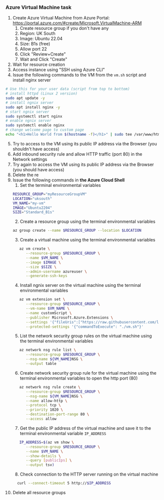 ### Azure Virtual Machine task

1. Create Azure Virtual Machine from Azure Portal: https://portal.azure.com/#create/Microsoft.VirtualMachine-ARM
   1. Create resource group if you don't have any
   2. Region: UK South
   3. Image: Ubuntu 22.04
   4. Size: B1s (free)
   5. Allow port 22
   6. Click "Review+Create"
   7. Wait and Click "Create"
2. Wait for resource creation
3. Access instance using "SSH using Azure CLI"
4. Issue the following commands to the VM from the `vm.sh` script and install nginx server
```bash
# Use this for your user data (script from top to bottom)
# install httpd (Linux 2 version)
sudo apt update -y
# install ngnix server
sudo apt install nginx -y
# start ngnix server
sudo systemctl start nginx
# enable ngnix server
sudo systemctl enable nginx
# change welcome page to custom page
echo "<h1>Hello World from $(hostname -f)</h1>" | sudo tee /var/www/html/index.html
```
5. Try to access to the VM using its public IP address via the Browser (you shouldn't have access)
6. Add inbound security rule and allow HTTP traffic (port 80) in the Network settings
7. Try again to access the VM using its public IP address via the Browser (you should have access)
8. Delete the re
9. Issue the following commands in **the Azure Cloud Shell**
   1. Set the terminal environmental variables 
   ```bash
   RESOURCE_GROUP="myResourceGroupVM"
   LOCATION="uksouth"
   VM_NAME="my-vm"
   IMAGE="Ubuntu2204"
   SIZE="Standard_B1s"
   ```
   2. Create a resource group using the terminal environmental variables
   ```bash
   az group create --name $RESOURCE_GROUP --location $LOCATION
   ```
   3. Create a virtual machine using the terminal environmental variables
   ```bash
      az vm create \
         --resource-group $RESOURCE_GROUP \
         --name $VM_NAME \
         --image $IMAGE \
         --size $SIZE \
         --admin-username azureuser \
         --generate-ssh-keys
   ```
   4. Install ngnix server on the virtual machine using the terminal environmental variables
   ```bash
      az vm extension set \
         --resource-group $RESOURCE_GROUP \
         --vm-name $VM_NAME \
         --name customScript \
         --publisher Microsoft.Azure.Extensions \
         --settings '{"fileUris":["https://raw.githubusercontent.com/lsawicki-cdv/course-iot-cloud-computing/refs/heads/main/2-iaas/vm.sh"]}' \
         --protected-settings '{"commandToExecute": "./vm.sh"}'    
   ```
   5. List the network security group rules on the virtual machine using the terminal environmental variables
   ```bash
      az network nsg rule list \
         --resource-group $RESOURCE_GROUP \
         --nsg-name ${VM_NAME}NSG \
         --output table  
   ```
   6. Create network security group rule for the virtual machine using the terminal environmental variables to open the http port (80)
   ```bash
      az network nsg rule create \
         --resource-group $RESOURCE_GROUP \
         --nsg-name ${VM_NAME}NSG \
         --name allow-http \
         --protocol tcp \
         --priority 1020 \
         --destination-port-range 80 \
         --access allow
   ```
   7. Get the public IP address of the virtual machine and save it to the terminal environmental variable `IP_ADDRESS`
   ```bash
      IP_ADDRESS=$(az vm show \
         --resource-group $RESOURCE_GROUP \
         --name $VM_NAME \
         --show-details \
         --query [publicIps] \
         --output tsv)
    ```
    8. Check connection to the HTTP server running on the virtual machine
    ```bash
      curl --connect-timeout 5 http://$IP_ADDRESS
    ```
10. Delete all resource groups